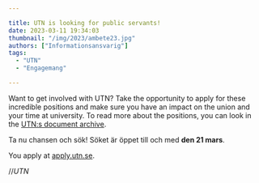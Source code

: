 ```yaml
---

title: UTN is looking for public servants!
date: 2023-03-11 19:34:03
thumbnail: "/img/2023/ambete23.jpg"
authors: ["Informationsansvarig"]
tags: 
  - "UTN"
  - "Engagemang"

---
```

Want to get involved with UTN? Take the opportunity to apply for these incredible positions and make sure you have an impact on the union and your time at university. To read more about the positions, you can look in the [UTN:s document archive](https://drive.google.com/.../0B8uSEPFZ2uc7LU11TGVYeFpib00).

Ta nu chansen och sök! Söket är öppet till och med **den 21 mars**. 

You apply at [apply.utn.se](https://apply.utn.se/).

//*UTN*